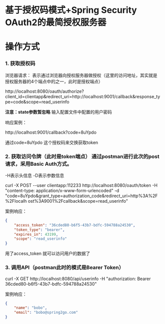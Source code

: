 基于授权码模式+Spring Security OAuth2的最简授权服务器
======

# 操作方式

### 1. 获取授权码

浏览器请求：
表示通过浏览器向授权服务器做授权（这里的访问地址，其实就是授权服务器的4个端点中的之一，此时是授权端点）

http://localhost:8080/oauth/authorize?client_id=clientapp&redirect_uri=http://localhost:9001/callback&response_type=code&scope=read_userinfo

**注意：state参数暂忽略**
输入配置文件中配置的用户密码

响应案例：

http://localhost:9001/callback?code=8uYpdo

通过code=8uYpdo 这个授权码来交换获取token
### 2. 获取访问令牌（此时是token端点）  通过postman进行此次的post请求，采用Basic Auth方式。
-H表示头信息
-D表示参数信息

curl -X POST --user clientapp:112233 http://localhost:8080/oauth/token -H
"content-type: application/x-www-form-urlencoded" -d
"code=8uYpdo&grant_type=authorization_code&redirect_uri=http%3A%2F%2Flocalh
ost%3A9001%2Fcallback&scope=read_userinfo"

案例响应：

```json
{
    "access_token": "36cded80-b6f5-43b7-bdfc-594788a24530",
    "token_type": "bearer",
    "expires_in": 43199,
    "scope": "read_userinfo"
}
```

用了access_token 就可以访问用户的数据了
### 3. 调用API（postman此时的模式是Bearer Token）

curl -X GET http://localhost:8080/api/userinfo -H "authorization: Bearer 36cded80-b6f5-43b7-bdfc-594788a24530"

案例响应：

```json
{
    "name": "bobo",
    "email": "bobo@spring2go.com"
}
```